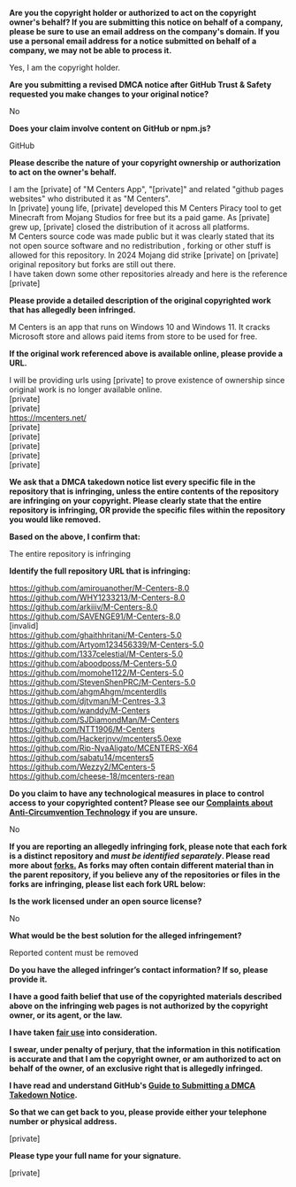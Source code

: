 **Are you the copyright holder or authorized to act on the copyright owner's behalf? If you are submitting this notice on behalf of a company, please be sure to use an email address on the company's domain. If you use a personal email address for a notice submitted on behalf of a company, we may not be able to process it.**

Yes, I am the copyright holder.

**Are you submitting a revised DMCA notice after GitHub Trust & Safety requested you make changes to your original notice?**

No

**Does your claim involve content on GitHub or npm.js?**

GitHub

**Please describe the nature of your copyright ownership or authorization to act on the owner's behalf.**

I am the [private] of "M Centers App", "[private]" and related "github pages websites" who distributed it as "M Centers".  
In [private] young life, [private] developed this M Centers Piracy tool to get Minecraft from Mojang Studios for free but its a paid game. As [private] grew up, [private] closed the distribution of it across all platforms.  
M Centers source code was made public but it was clearly stated that its not open source software and no redistribution , forking or other stuff is allowed for this repository.
In 2024 Mojang did strike [private] on [private] original repository but forks are still out there.  
I have taken down some other repositories already and here is the reference [private]

**Please provide a detailed description of the original copyrighted work that has allegedly been infringed.**

M Centers is an app that runs on Windows 10 and Windows 11. It cracks Microsoft store and allows paid items from store to be used for free.

**If the original work referenced above is available online, please provide a URL.**

I will be providing urls using [private] to prove existence of ownership since original work is no longer available online.  
[private]  
[private]  
https://mcenters.net/  
[private]  
[private]  
[private]  
[private]  
[private]  

**We ask that a DMCA takedown notice list every specific file in the repository that is infringing, unless the entire contents of the repository are infringing on your copyright. Please clearly state that the entire repository is infringing, OR provide the specific files within the repository you would like removed.**

**Based on the above, I confirm that:**

The entire repository is infringing

**Identify the full repository URL that is infringing:**

https://github.com/amirouanother/M-Centers-8.0  
https://github.com/WHY1233213/M-Centers-8.0  
https://github.com/arkiiiv/M-Centers-8.0  
https://github.com/SAVENGE91/M-Centers-8.0  
[invalid]  
https://github.com/ghaithhritani/M-Centers-5.0  
https://github.com/Artyom123456339/M-Centers-5.0  
https://github.com/1337celestial/M-Centers-5.0  
https://github.com/aboodposs/M-Centers-5.0  
https://github.com/momohe1122/M-Centers-5.0  
https://github.com/StevenShenPRC/M-Centers-5.0  
https://github.com/ahgmAhgm/mcenterdlls  
https://github.com/djtvman/M-Centres-3.3  
https://github.com/wanddy/M-Centers  
https://github.com/SJDiamondMan/M-Centers  
https://github.com/NTT1906/M-Centers  
https://github.com/Hackerjnvv/mcenters5.0exe  
https://github.com/Rip-NyaAligato/MCENTERS-X64  
https://github.com/sabatu14/mcenters5  
https://github.com/Wezzy2/MCenters-5  
https://github.com/cheese-18/mcenters-rean  

**Do you claim to have any technological measures in place to control access to your copyrighted content? Please see our <a href="https://docs.github.com/articles/guide-to-submitting-a-dmca-takedown-notice#complaints-about-anti-circumvention-technology">Complaints about Anti-Circumvention Technology</a> if you are unsure.**

No

**If you are reporting an allegedly infringing fork, please note that each fork is a distinct repository and <i>must be identified separately</i>. Please read more about <a href="https://docs.github.com/articles/dmca-takedown-policy#b-what-about-forks-or-whats-a-fork">forks.</a> As forks may often contain different material than in the parent repository, if you believe any of the repositories or files in the forks are infringing, please list each fork URL below:**

**Is the work licensed under an open source license?**

No

**What would be the best solution for the alleged infringement?**

Reported content must be removed

**Do you have the alleged infringer’s contact information? If so, please provide it.**

**I have a good faith belief that use of the copyrighted materials described above on the infringing web pages is not authorized by the copyright owner, or its agent, or the law.**

**I have taken <a href="https://www.lumendatabase.org/topics/22">fair use</a> into consideration.**

**I swear, under penalty of perjury, that the information in this notification is accurate and that I am the copyright owner, or am authorized to act on behalf of the owner, of an exclusive right that is allegedly infringed.**

**I have read and understand GitHub's <a href="https://docs.github.com/articles/guide-to-submitting-a-dmca-takedown-notice/">Guide to Submitting a DMCA Takedown Notice</a>.**

**So that we can get back to you, please provide either your telephone number or physical address.**

[private]

**Please type your full name for your signature.**

[private]

